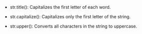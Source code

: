  * str.title(): Capitalizes the first letter of each word.
   
 * str.capitalize(): Capitalizes only the first letter of the string.
   
 * str.upper(): Converts all characters in the string to uppercase.
   
